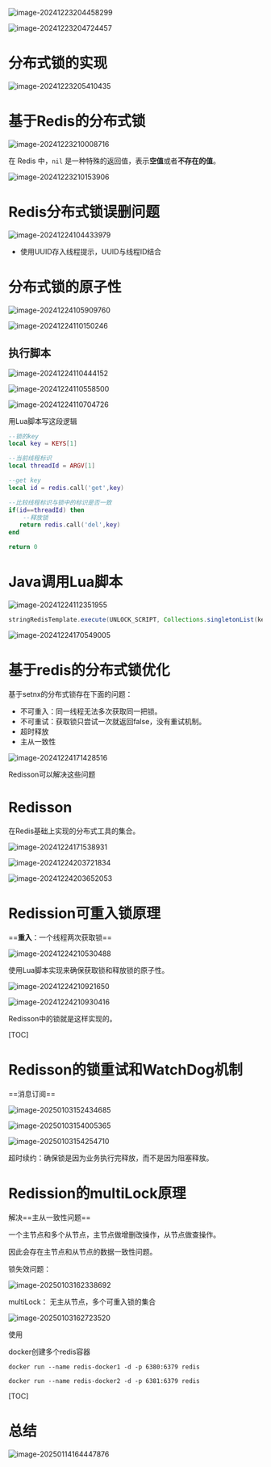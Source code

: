 ![image-20241223204458299](.assets/image-20241223204458299.png)

![image-20241223204724457](.assets/image-20241223204724457.png)

# 分布式锁的实现

![image-20241223205410435](.assets/image-20241223205410435.png)

# 基于Redis的分布式锁

![image-20241223210008716](.assets/image-20241223210008716.png)

在 Redis 中，`nil` 是一种特殊的返回值，表示**空值**或者**不存在的值**。

![image-20241223210153906](.assets/image-20241223210153906.png)

# Redis分布式锁误删问题

![image-20241224104433979](.assets/image-20241224104433979.png)

* 使用UUID存入线程提示，UUID与线程ID结合



# 分布式锁的原子性

![image-20241224105909760](.assets/image-20241224105909760.png)

 ![image-20241224110150246](.assets/image-20241224110150246.png)

## 执行脚本

 ![image-20241224110444152](.assets/image-20241224110444152-17370306237576.png)

![image-20241224110558500](.assets/image-20241224110558500.png)

![image-20241224110704726](.assets/image-20241224110704726.png)

用Lua脚本写这段逻辑

```lua
--锁的key
local key = KEYS[1]

--当前线程标识
local threadId = ARGV[1]

--get key
local id = redis.call('get',key)

--比较线程标识与锁中的标识是否一致
if(id==threadId) then
    --释放锁
   return redis.call('del',key)
end

return 0
```



# Java调用Lua脚本

![image-20241224112351955](.assets/image-20241224112351955.png)

 

```java
stringRedisTemplate.execute(UNLOCK_SCRIPT, Collections.singletonList(key),threadId);
```



![image-20241224170549005](.assets/image-20241224170549005.png)

# 基于redis的分布式锁优化

基于setnx的分布式锁存在下面的问题：

* 不可重入：同一线程无法多次获取同一把锁。
* 不可重试：获取锁只尝试一次就返回false，没有重试机制。
* 超时释放
* 主从一致性

![image-20241224171428516](.assets/image-20241224171428516.png)

Redisson可以解决这些问题

# Redisson

在Redis基础上实现的分布式工具的集合。

![image-20241224171538931](.assets/image-20241224171538931.png)



![image-20241224203721834](.assets/image-20241224203721834.png)

![image-20241224203652053](.assets/image-20241224203652053.png)

# Redission可重入锁原理

==**重入**：一个线程两次获取锁==

![image-20241224210530488](.assets/image-20241224210530488.png)

使用Lua脚本实现来确保获取锁和释放锁的原子性。

![image-20241224210921650](.assets/image-20241224210921650.png)

![image-20241224210930416](.assets/image-20241224210930416.png)

Redisson中的锁就是这样实现的。



[TOC]

# Redisson的锁重试和WatchDog机制

==消息订阅==

![image-20250103152434685](.assets/image-20250103152434685.png)



![image-20250103154005365](.assets/image-20250103154005365.png)

![image-20250103154254710](.assets/image-20250103154254710.png)

超时续约：确保锁是因为业务执行完释放，而不是因为阻塞释放。

# Redission的multiLock原理

解决==主从一致性问题==

一个主节点和多个从节点，主节点做增删改操作，从节点做查操作。

因此会存在主节点和从节点的数据一致性问题。



锁失效问题：

![image-20250103162338692](.assets/image-20250103162338692.png)

multiLock： 无主从节点，多个可重入锁的集合

![image-20250103162723520](.assets/image-20250103162723520.png)

使用

docker创建多个redis容器

```
docker run --name redis-docker1 -d -p 6380:6379 redis
```

```
docker run --name redis-docker2 -d -p 6381:6379 redis
```





[TOC]

# 总结

![image-20250114164447876](.assets/image-20250114164447876.png)

